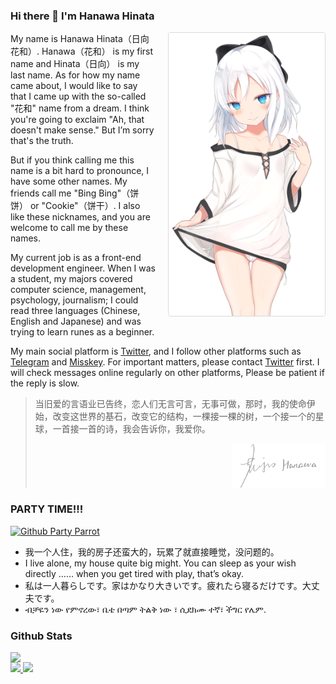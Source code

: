 ### Hi there 👋 I'm Hanawa Hinata

<img style="float: right;width: 250px;margin: 0 0 20px 20px;border: 1px solid #d9d9d9;border-radius: 4px;" alt="Hanawa Hinata" src="./assets/images/painting/1004.png" />

My name is Hanawa Hinata（日向花和）. Hanawa（花和） is my first name and Hinata（日向） is my last name.
As for how my name came about, I would like to say that I came up with the so-called "花和" name from a dream.
I think you're going to exclaim "Ah, that doesn't make sense." But I’m sorry that's the truth.

But if you think calling me this name is a bit hard to pronounce, I have some other names. 
My friends call me "Bing Bing"（饼饼） or "Cookie"（饼干）.
I also like these nicknames, and you are welcome to call me by these names.

My current job is as a front-end development engineer. 
When I was a student, my majors covered computer science, management, psychology, journalism; 
I could read three languages (Chinese, English and Japanese) and was trying to learn runes as a beginner.

My main social platform is [Twitter](https://twitter.com/intent/follow?screen_name=hanawa_hinata), 
and I follow other platforms such as [Telegram](https://t.me/hanawa_hinata) and [Misskey](https://nya.one/@hanawa). 
For important matters, please contact [Twitter](https://twitter.com/intent/follow?screen_name=hanawa_hinata) first.
I will check messages online regularly on other platforms, Please be patient if the reply is slow.

> 当旧爱的言语业已告终，恋人们无言可言，无事可做，那时，我的使命伊始，改变这世界的基石，改变它的结构，一棵接一棵的树，一个接一个的星球，一首接一首的诗，我会告诉你，我爱你。
> 
> <img style="width: 150px;margin: 0 0 0 auto;display: block;" alt="Hanawa Hinata" src="./assets/images/sign/sign_gray.svg" />

### PARTY TIME!!!

<a href="https://cultofthepartyparrot.com/" target="_blank">
  <img src="https://cultofthepartyparrot.com/parrots/hd/githubparrot.gif" alt="Github Party Parrot" title="Github Party Parrot" />
</a>

* 我一个人住，我的房子还蛮大的，玩累了就直接睡觉，没问题的。
* I live alone, my house quite big might. You can sleep as your wish directly …… when you get tired with play, that’s okay.
* 私は一人暮らしです。家はかなり大きいです。疲れたら寝るだけです。大丈夫です。
* ብቻዬን ነው የምኖረው፣ ቤቴ በጣም ትልቅ ነው ፣ ሲደክሙ ተኛ፣ ችግር የሌም.


### Github Stats
<!-- github-stats:start -->
<!-- prettier-ignore-start -->
<!-- markdownlint-disable -->
<a href="https://profile.codersrank.io/user/bainesing" target="_blank" >
  <img src="https://cr-skills-chart-widget.azurewebsites.net/api/api?username=bainesing" style="display:block; max-width: 100%; min-width: 58%;" />
</a>

<a href="https://github.com/bainesing">
  <img src="https://github-readme-stats.vercel.app/api?username=bainesing&show_icons=true&layout=compact&count_private=true&hide_title=true&theme=default" 
     style="height: 161px;">
  <img src="https://github-readme-stats.vercel.app/api/top-langs/?username=bainesing&layout=compact&count_private=true&theme=default" 
       style="height: 161px;">
</a>
<!-- markdownlint-restore -->
<!-- prettier-ignore-end -->
<!-- github-stats:end -->


